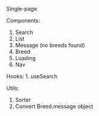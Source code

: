 Single-page

Components:

1. Search
2. List
3. Message (no breeds found)
4. Breed
5. Loading
6. Nav

Hooks: 1. useSearch

Utils:

1. Sorter
2. Convert Breed.message object
